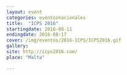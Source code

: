 ```yaml
---
layout: event
categories: eventosnacionales
title:  "ICPS 2016"
startingdate: 2016-08-11
endingdate: 2016-08-17
cover: /img/eventos/2016-ICPS/ICPS2016.gif
gallery: 
site: http://icps2016.com/
place: "Malta"

---
```

